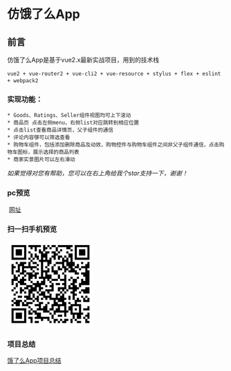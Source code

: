 # 仿饿了么App
## 前言
仿饿了么App是基于vue2.x最新实战项目，用到的技术栈

    vue2 + vue-router2 + vue-cli2 + vue-resource + stylus + flex + eslint + webpack2 
### 实现功能：
```
* Goods、Ratings、Seller组件视图均可上下滚动
* 商品页 点击左侧menu，右侧list对应跳转到相应位置
* 点击list查看商品详情页，父子组件的通信
* 评论内容够可以筛选查看
* 购物车组件，包括添加删除商品及动效，购物控件与购物车组件之间非父子组件通信，点击购物车图标，展示选择的商品列表
* 商家实景图片可以左右滑动 
```


*如果觉得对您有帮助，您可以在右上角给我个star支持一下，谢谢！*

### pc预览
  [网址](https://davidlin88.github.io/vue-ele/)<br/>
### 扫一扫手机预览
<img src="./static/二维码.svg" width="200px"/>

### 项目总结
[饿了么App项目总结](https://github.com/davidlin88/vue-ele/blob/master/饿了么app项目总结.md)
